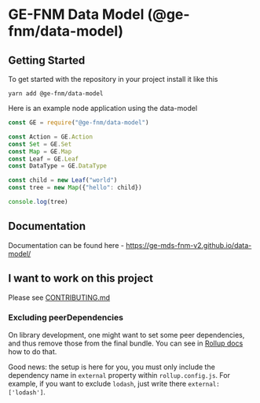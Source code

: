 # GE-FNM Data Model (@ge-fnm/data-model)

## Getting Started
To get started with the repository in your project install it like this
```
yarn add @ge-fnm/data-model
```

Here is an example node application using the data-model
```js
const GE = require("@ge-fnm/data-model")

const Action = GE.Action
const Set = GE.Set
const Map = GE.Map
const Leaf = GE.Leaf
const DataType = GE.DataType

const child = new Leaf("world")
const tree = new Map({"hello": child})

console.log(tree)
```

## Documentation
Documentation can be found here - https://ge-mds-fnm-v2.github.io/data-model/

## I want to work on this project
Please see [CONTRIBUTING.md](CONTRIBUTING.md)


### Excluding peerDependencies

On library development, one might want to set some peer dependencies, and thus remove those from the final bundle. You can see in [Rollup docs](https://rollupjs.org/#peer-dependencies) how to do that.

Good news: the setup is here for you, you must only include the dependency name in `external` property within `rollup.config.js`. For example, if you want to exclude `lodash`, just write there `external: ['lodash']`.
